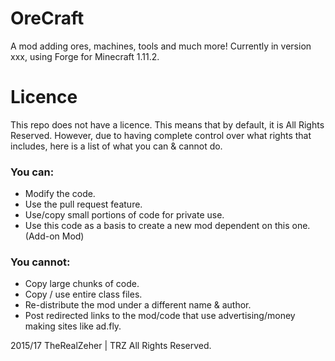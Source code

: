 OreCraft
=============
A mod adding ores, machines, tools and much more! Currently in version xxx, using Forge for Minecraft 1.11.2.

# Licence
This repo does not have a licence. This means that by default, it is All Rights Reserved. However, due to having complete control over what rights that includes, here is a list of what you can & cannot do.

### You can:
- Modify the code.
- Use the pull request feature.
- Use/copy small portions of code for private use.
- Use this code as a basis to create a new mod dependent on this one. (Add-on Mod)

### You cannot:
- Copy large chunks of code.
- Copy / use entire class files.
- Re-distribute the mod under a different name & author.
- Post redirected links to the mod/code that use advertising/money making sites like ad.fly.

2015/17 TheRealZeher | TRZ 
All Rights Reserved.
